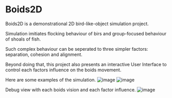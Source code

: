 # Boids2D

Boids2D is a demonstrational 2D bird-like-object simulation project.

Simulation imitiates flocking behaviour of birs and group-focused behaviour of shoals of fish.

Such complex behaviour can be seperated to three simpler factors: separation, cohesion and alignment.

Beyond doing that, this project also presents an interactive User Interface to control each factors influence on the boids movement.

Here are some examples of the simulation.
![image](https://user-images.githubusercontent.com/68951232/179068903-c6ff503b-d35b-43c4-ba52-d5447bc1d920.png)
![image](https://user-images.githubusercontent.com/68951232/179069382-5a5b49e5-4196-48bc-9249-063ef4c89a6b.png)


Debug view with each boids vision and each factor influence.
![image](https://user-images.githubusercontent.com/68951232/179069509-f4bde770-fedc-4180-8540-b3b8fd32daba.png)


